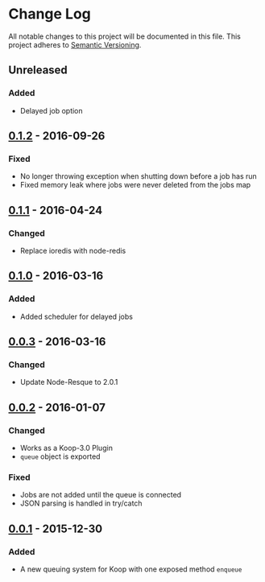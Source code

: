 # Change Log
All notable changes to this project will be documented in this file.
This project adheres to [Semantic Versioning](http://semver.org/).

## Unreleased
### Added
* Delayed job option

## [0.1.2] - 2016-09-26
### Fixed
* No longer throwing exception when shutting down before a job has run
* Fixed memory leak where jobs were never deleted from the jobs map

## [0.1.1] - 2016-04-24
### Changed
* Replace ioredis with node-redis

## [0.1.0] - 2016-03-16
### Added
* Added scheduler for delayed jobs

## [0.0.3] - 2016-03-16
### Changed
* Update Node-Resque to 2.0.1

## [0.0.2] - 2016-01-07
### Changed
* Works as a Koop-3.0 Plugin
* `queue` object is exported

### Fixed
* Jobs are not added until the queue is connected
* JSON parsing is handled in try/catch

## [0.0.1] - 2015-12-30
### Added
* A new queuing system for Koop with one exposed method `enqueue`

[0.1.2]: https://www.github.com/koopjs/koop-queue/compare/v0.1.1...v0.1.2
[0.1.1]: https://www.github.com/koopjs/koop-queue/compare/v0.1.0...v0.1.1
[0.1.0]: https://www.github.com/koopjs/koop-queue/compare/v0.0.3...v0.1.0
[0.0.3]: https://www.github.com/koopjs/koop-queue/compare/v0.0.2...v0.0.3
[0.0.2]: https://www.github.com/koopjs/koop-queue/compare/v0.0.1...v0.0.2
[0.0.1]: https://www.github.com/koopjs/koop-queue/tree/v0.0.1
